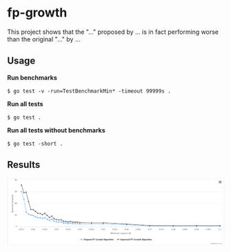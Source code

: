 # fp-growth

This project shows that the "..." proposed by ... is in fact performing worse than the original "..." by ...

## Usage

**Run benchmarks**

```
$ go test -v -run=TestBenchmarkMin* -timeout 99999s .
```

**Run all tests**

```
$ go test .
```

**Run all tests without benchmarks**

```
$ go test -short .
```

## Results

![Results](results.png)
